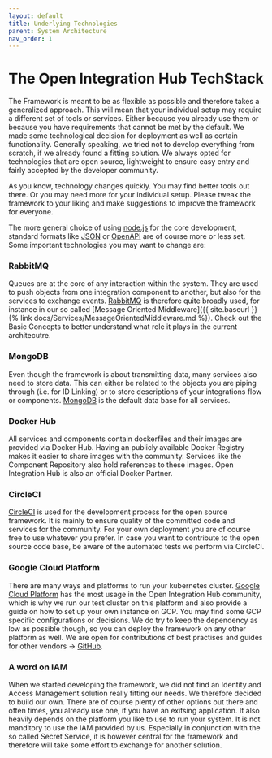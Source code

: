 ```yaml
---
layout: default
title: Underlying Technologies
parent: System Architecture
nav_order: 1
---
```


# The Open Integration Hub TechStack

The Framework is meant to be as flexible as possible and therefore takes a generalized approach. This will mean that your individual setup may require a different set of tools or services. Either because you already use them or because you have requirements that cannot be met by the default. We made some technological decision for deployment as well as certain functionality. Generally speaking, we tried not to develop everything from scratch, if we already found a fitting solution. We always opted for technologies that are open source, lightweight to ensure easy entry and fairly accepted by the developer community.

As you know, technology changes quickly. You may find better tools out there. Or you may need more for your individual setup. Please tweak the framework to your liking and make suggestions to improve the framework for everyone.

The more general choice of using [node.js](https://nodejs.org/en/) for the core development, standard formats like [JSON](https://www.json.org/json-en.html) or [OpenAPI](http://spec.openapis.org/oas/v3.0.3) are of course more or less set.
Some important technologies you may want to change are:

### RabbitMQ

Queues are at the core of any interaction within the system. They are used to push objects from one integration component to another, but also for the services to exchange events. [RabbitMQ](https://www.rabbitmq.com/) is therefore quite broadly used, for instance in our so called [Message Oriented Middleware]({{ site.baseurl }}{% link  docs/Services/MessageOrientedMiddleware.md %}). Check out the Basic Concepts to better understand what role it plays in the current architecutre.

### MongoDB

Even though the framework is about transmitting data, many services also need to store data. This can either be related to the objects you are piping through (i.e. for ID Linking) or to store descriptions of your integrations flow or components. [MongoDB](https://www.mongodb.com/de) is the default data base for all services.

### Docker Hub

All services and components contain dockerfiles and their images are provided via Docker Hub. Having an publicly available Docker Registry makes it easier to share images with the community. Services like the Component Repository also hold references to these images. Open Integration Hub is also an official Docker Partner.

### CircleCI

[CircleCI](https://circleci.com/) is used for the development process for the open source framework. It is mainly to ensure quality of the committed code and services for the community. For your own deployment you are of course free to use whatever you prefer. In case you want to contribute to the open source code base, be aware of the automated tests we perform via CircleCI.

<!-- ### Minikube -->

<!-- ### DockerCompose -->

### Google Cloud Platform

There are many ways and platforms to run your kubernetes cluster. [Google Cloud Platform](https://cloud.google.com/) has the most usage in the Open Integration Hub community, which is why we run our test cluster on this platform and also provide a guide on how to set up your own instance on GCP. You may find some GCP specific configurations or decisions. We do try to keep the dependency as low as possible though, so you can deploy the framework on any other platform as well. We are open for contributions of best practises and guides for other vendors -> [GitHub](https://github.com/openintegrationhub/openintegrationhub.github.io).

### A word on IAM

When we started developing the framework, we did not find an Identity and Access Management solution really fitting our needs. We therefore decided to build our own. There are of course plenty of other options out there and often times, you already use one, if you have an exitsing application. It also heavily depends on the platform you like to use to run your system. It is not manditory to use the IAM provided by us. Especially in conjunction with the so called Secret Service, it is however central for the framework and therefore will take some effort to exchange for another solution.
